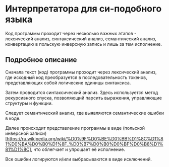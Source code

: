 # Интерпретатора для си-подобного языка

Код программы проходит через несколько важных этапов - лексический анализ, синтаксический анализ, семантический анализ, конвертацию в польскую инверсную запись и лишь за тем исполнение. 

## Подробное описание

Сначала текст (код) программы  проходит через лексический анализ, где исходный код преобразуется в последовательность токенов, представляющих собой логические единицы синтаксиса. 

Затем проводится синтаксический анализ. Здесь используется метод рекурсивного спуска, позволяющий парсить выражения, управляющие структуры и функции. 

Следует семантический анализ, где выявляются семантические ошибки в коде.

Далее происходит представление программы в виде (польской инверсной записи)[https://ru.wikipedia.org/wiki/%D0%9F%D0%BE%D0%BB%D1%8C%D1%81%D0%BA%D0%B0%D1%8F_%D0%B7%D0%B0%D0%BF%D0%B8%D1%81%D1%8C], что облегчает и упрощает её исполнение.

Все ошибки логируются и/или выбрасываются в виде исключений.
